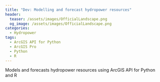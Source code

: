 ```yaml
---
title: "Dev: Modelling and forecast hydropower resources"
header:
  teaser: /assets/images/OfficialLandscape.png
  og_image: /assets/images/OfficialLandscape.png
categories:
  - Hydropower
tags:
  - ArcGIS API for Python
  - ArcGIS Pro
  - Python
  - R
---
```


Models and forecasts hydropower resources using ArcGIS API for Python and R
